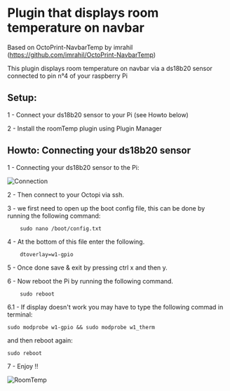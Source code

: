 # Plugin that displays room temperature on navbar
Based on OctoPrint-NavbarTemp by imrahil (https://github.com/imrahil/OctoPrint-NavbarTemp)

This plugin displays room temperature on navbar via a ds18b20 sensor connected to pin n°4 of your raspberry Pi

## Setup:

1 - Connect your ds18b20 sensor to your Pi (see Howto below)

2 - Install the roomTemp plugin using Plugin Manager

## Howto: Connecting your ds18b20 sensor

1 - Connecting your ds18b20 sensor to the Pi:

![Connection](raspberry-pi-ds18b20-connections.png?raw=true) 

2 - Then connect to your Octopi via ssh.

3 - we first need to open up the boot config file, this can be done by running the following command:

		sudo nano /boot/config.txt

4 - At the bottom of this file enter the following.

		dtoverlay=w1-gpio

5 - Once done save & exit by pressing ctrl x and then y. 

6 - Now reboot the Pi by running the following command.

		sudo reboot

6.1 - If display doesn't work you may have to type the following commad in terminal:

	sudo modprobe w1-gpio && sudo modprobe w1_therm
	
and then reboot again:

	sudo reboot

7 - Enjoy !!

![RoomTemp](RoomTemp.png?raw=true) 

